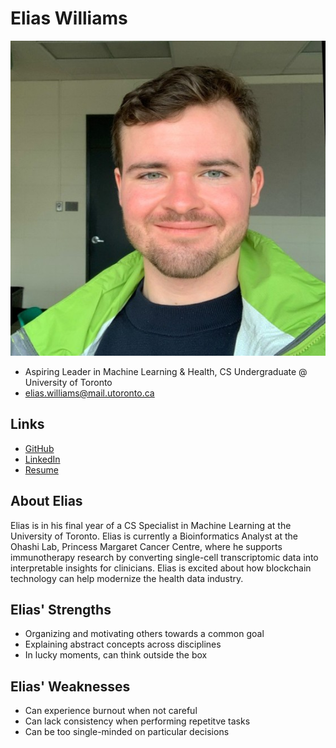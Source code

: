 # Elias Williams

![Elias Williams Profile](./elias_williams_avatar.jpg)

- Aspiring Leader in Machine Learning & Health, CS Undergraduate @ University of Toronto
- elias.williams@mail.utoronto.ca

## Links

- [GitHub](https://github.com/eliaswilliams)
- [LinkedIn](https://www.linkedin.com/in/elias-williams/)
- [Resume](./elias_williams_resume.pdf)

## About Elias
Elias is in his final year of a CS Specialist in Machine Learning at the University of Toronto. Elias is currently a Bioinformatics Analyst at the Ohashi Lab, Princess Margaret Cancer Centre, where he supports immunotherapy research by converting single-cell transcriptomic data into interpretable insights for clinicians. Elias is excited about how blockchain technology can help modernize the health data industry.

## Elias' Strengths

- Organizing and motivating others towards a common goal
- Explaining abstract concepts across disciplines
- In lucky moments, can think outside the box

## Elias' Weaknesses

- Can experience burnout when not careful
- Can lack consistency when performing repetitve tasks
- Can be too single-minded on particular decisions

